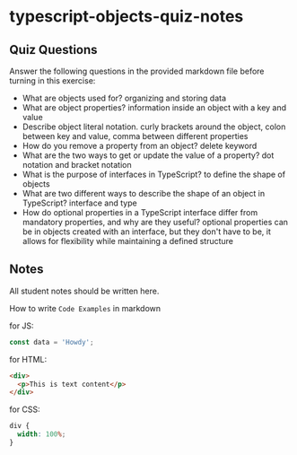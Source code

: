 # typescript-objects-quiz-notes

## Quiz Questions

Answer the following questions in the provided markdown file before turning in this exercise:

- What are objects used for?
  organizing and storing data
- What are object properties?
  information inside an object with a key and value
- Describe object literal notation.
  curly brackets around the object, colon between key and value, comma between different properties
- How do you remove a property from an object?
  delete keyword
- What are the two ways to get or update the value of a property?
  dot notation and bracket notation
- What is the purpose of interfaces in TypeScript?
  to define the shape of objects
- What are two different ways to describe the shape of an object in TypeScript?
  interface and type
- How do optional properties in a TypeScript interface differ from mandatory properties, and why are they useful?
  optional properties can be in objects created with an interface, but they don't have to be, it allows for flexibility while maintaining a defined structure

## Notes

All student notes should be written here.

How to write `Code Examples` in markdown

for JS:

```javascript
const data = 'Howdy';
```

for HTML:

```html
<div>
  <p>This is text content</p>
</div>
```

for CSS:

```css
div {
  width: 100%;
}
```
